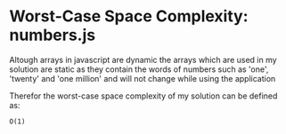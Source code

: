 # Worst-Case Space Complexity: numbers.js

Altough arrays in javascript are dynamic the arrays which are used in my solution are static as they contain the words of numbers such as 'one', 'twenty' and 'one million' and will not change while using the application 

Therefor the worst-case space complexity of my solution can be defined as:
```
O(1)
```

